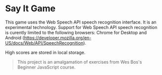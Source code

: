 # Say It Game

This game uses the Web Speech API speech recognition interface. It is an experimental technology. Support for Web Speech API speech recognition is curently limited to the following browsers: Chrome for Desktop and Android (https://developer.mozilla.org/en-US/docs/Web/API/SpeechRecognition). 

High scores are stored in local storage.

> This project is an amalgamation of exercises from Wes Bos's Beginner JavaScript course.
